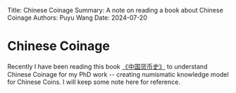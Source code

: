 Title:   Chinese Coinage
Summary: A note on reading a book about Chinese Coinage
Authors: Puyu Wang
Date:    2024-07-20
# Chinese Coinage
Recently I have been reading this book [《中国货币史》](https://www.google.co.uk/books/edition/%E4%B8%AD%E5%9B%BD%E8%B4%A7%E5%B8%81%E5%8F%B2_%E6%A0%A1%E8%AE%A2%E7%89%88/BBNZEAAAQBAJ?hl=en&gbpv=0) to understand Chinese Coinage for my PhD work -- creating numismatic knowledge model for Chinese Coins. 
I will keep some note here for reference. 

